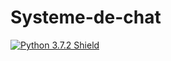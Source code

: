 # Systeme-de-chat

<a href='https://www.python.org/downloads' ><img src='https://img.shields.io/badge/Python-3.7.2-success.svg?logo=python&logoColor=red&style=popout' title='Python 3.7.2 Shield'/></a>
